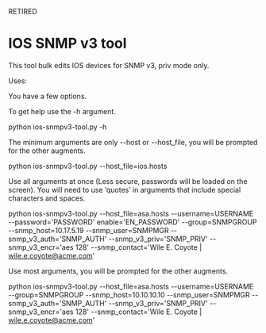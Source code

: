 RETIRED

IOS SNMP v3 tool
=====

This tool bulk edits IOS devices for SNMP v3, priv mode only.

Uses:

You have a few options.

To get help use the -h argument.

python ios-snmpv3-tool.py -h

The minimum arguments are only --host or --host_file, you will be prompted for the other augments.

python ios-snmpv3-tool.py --host_file=ios.hosts

Use all arguments at once (Less secure, passwords will be loaded on the screen). You will need to use ‘quotes’ in arguments that include special characters and spaces.

python ios-snmpv3-tool.py --host_file=asa.hosts --username=USERNAME --password='PASSWORD' enable='EN_PASSWORD' --group=SNMPGROUP --snmp_host=10.17.5.19 --snmp_user=SNMPMGR --snmp_v3_auth='SNMP_AUTH' --snmp_v3_priv='SNMP_PRIV' --snmp_v3_encr='aes 128'  --snmp_contact='Wile E. Coyote | wile.e.coyote@acme.com'

Use most arguments, you will be prompted for the other augments.

python ios-snmpv3-tool.py --host_file=asa.hosts --username=USERNAME --group=SNMPGROUP --snmp_host=10.10.10.10 --snmp_user=SNMPMGR --snmp_v3_auth='SNMP_AUTH' --snmp_v3_priv='SNMP_PRIV' --snmp_v3_encr='aes 128'  --snmp_contact='Wile E. Coyote | wile.e.coyote@acme.com'
